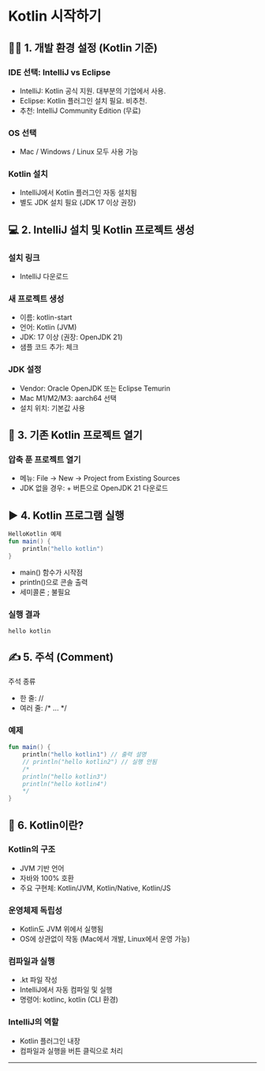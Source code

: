 # Kotlin 시작하기
## 🧑‍💻 1. 개발 환경 설정 (Kotlin 기준)
### IDE 선택: IntelliJ vs Eclipse
- IntelliJ: Kotlin 공식 지원. 대부분의 기업에서 사용.
- Eclipse: Kotlin 플러그인 설치 필요. 비추천.
- 추천: IntelliJ Community Edition (무료)
### OS 선택
- Mac / Windows / Linux 모두 사용 가능
### Kotlin 설치
- IntelliJ에서 Kotlin 플러그인 자동 설치됨
- 별도 JDK 설치 필요 (JDK 17 이상 권장)

## 💻 2. IntelliJ 설치 및 Kotlin 프로젝트 생성
### 설치 링크
- IntelliJ 다운로드
### 새 프로젝트 생성
- 이름: kotlin-start
- 언어: Kotlin (JVM)
- JDK: 17 이상 (권장: OpenJDK 21)
- 샘플 코드 추가: 체크
### JDK 설정
- Vendor: Oracle OpenJDK 또는 Eclipse Temurin
- Mac M1/M2/M3: aarch64 선택
- 설치 위치: 기본값 사용

## 📂 3. 기존 Kotlin 프로젝트 열기
### 압축 푼 프로젝트 열기
- 메뉴: File → New → Project from Existing Sources
- JDK 없을 경우: + 버튼으로 OpenJDK 21 다운로드

## ▶️ 4. Kotlin 프로그램 실행
```kotlin
HelloKotlin 예제
fun main() {
    println("hello kotlin")
}
```

- main() 함수가 시작점
- println()으로 콘솔 출력
- 세미콜론 ; 불필요
### 실행 결과
```
hello kotlin
```


## ✍️ 5. 주석 (Comment)
주석 종류
- 한 줄: //
- 여러 줄: /* ... */
### 예제
```kotlin
fun main() {
    println("hello kotlin1") // 출력 설명
    // println("hello kotlin2") // 실행 안됨
    /*
    println("hello kotlin3")
    println("hello kotlin4")
    */
}
```

## 📘 6. Kotlin이란?
### Kotlin의 구조
- JVM 기반 언어
- 자바와 100% 호환
- 주요 구현체: Kotlin/JVM, Kotlin/Native, Kotlin/JS
### 운영체제 독립성
- Kotlin도 JVM 위에서 실행됨
- OS에 상관없이 작동 (Mac에서 개발, Linux에서 운영 가능)
### 컴파일과 실행
- .kt 파일 작성
- IntelliJ에서 자동 컴파일 및 실행
- 명령어: kotlinc, kotlin (CLI 환경)
### IntelliJ의 역할
- Kotlin 플러그인 내장
- 컴파일과 실행을 버튼 클릭으로 처리

---

